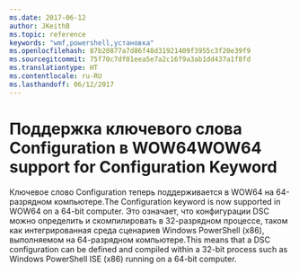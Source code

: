 ```yaml
---
ms.date: 2017-06-12
author: JKeithB
ms.topic: reference
keywords: "wmf,powershell,установка"
ms.openlocfilehash: 87b20877a7d86f48d31921409f3955c3f20e39f9
ms.sourcegitcommit: 75f70c7df01eea5e7a2c16f9a3ab1dd437a1f8fd
ms.translationtype: HT
ms.contentlocale: ru-RU
ms.lasthandoff: 06/12/2017
---
```

# <a name="wow64-support-for-configuration-keyword"></a><span data-ttu-id="ced0e-102">Поддержка ключевого слова Configuration в WOW64</span><span class="sxs-lookup"><span data-stu-id="ced0e-102">WOW64 support for Configuration Keyword</span></span>

<span data-ttu-id="ced0e-103">Ключевое слово Configuration теперь поддерживается в WOW64 на 64-разрядном компьютере.</span><span class="sxs-lookup"><span data-stu-id="ced0e-103">The Configuration keyword is now supported in WOW64 on a 64-bit computer.</span></span> <span data-ttu-id="ced0e-104">Это означает, что конфигурации DSC можно определить и скомпилировать в 32-разрядном процессе, таком как интегрированная среда сценариев Windows PowerShell (x86), выполняемом на 64-разрядном компьютере.</span><span class="sxs-lookup"><span data-stu-id="ced0e-104">This means that a DSC configuration can be defined and compiled within a 32-bit process such as Windows PowerShell ISE (x86) running on a 64-bit computer.</span></span>

